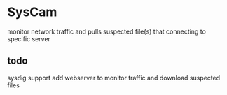 # SysCam
 monitor network traffic and pulls suspected file(s) that connecting to specific server

## todo
 sysdig support
 add webserver to monitor traffic and download suspected files
